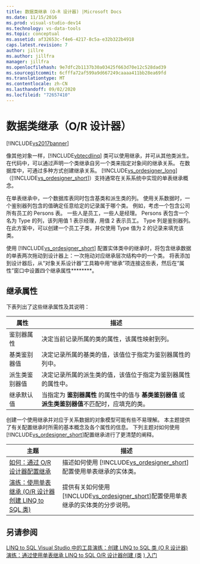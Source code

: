 ```yaml
---
title: 数据类继承 (O-R 设计器) |Microsoft Docs
ms.date: 11/15/2016
ms.prod: visual-studio-dev14
ms.technology: vs-data-tools
ms.topic: conceptual
ms.assetid: af32653c-f4e6-4217-8c5a-e32b322b4918
caps.latest.revision: 7
author: jillre
ms.author: jillfra
manager: jillfra
ms.openlocfilehash: 9e7dfc2b1137b30a03425f663d70e12c528dad39
ms.sourcegitcommit: 6cfffa72af599a9d667249caaaa411bb28ea69fd
ms.translationtype: MT
ms.contentlocale: zh-CN
ms.lasthandoff: 09/02/2020
ms.locfileid: "72657410"
---
```

# <a name="data-class-inheritance-or-designer"></a>数据类继承（O/R 设计器）
[!INCLUDE[vs2017banner](../includes/vs2017banner.md)]

像其他对象一样，[!INCLUDE[vbtecdlinq](../includes/vbtecdlinq-md.md)] 类可以使用继承，并可从其他类派生。 在代码中，可以通过声明一个类继承自另一个类来指定对象间的继承关系。 在数据库中，可通过多种方式创建继承关系。 [!INCLUDE[vs_ordesigner_long](../includes/vs-ordesigner-long-md.md)]（[!INCLUDE[vs_ordesigner_short](../includes/vs-ordesigner-short-md.md)]）支持通常在关系系统中实现的单表继承概念。

 在单表继承中，一个数据库表同时包含基类和派生类的列。 使用关系数据时，一个鉴别器列包含的值确定任意给定的记录属于哪个类。 例如，考虑一个包含公司所有员工的 Persons 表。 一些人是员工，一些人是经理。 Persons 表包含一个名为 Type 的列，该列用值 1 表示经理，用值 2 表示员工。 Type 列是鉴别器列。 在此方案中，可以创建一个员工子类，并仅使用 Type 值为 2 的记录来填充该类。

 使用 [!INCLUDE[vs_ordesigner_short](../includes/vs-ordesigner-short-md.md)] 配置实体类中的继承时，将包含继承数据的单表两次拖动到设计器上：一次拖动对应继承层次结构中的一个类。 将表添加到设计器后，从“对象关系设计器”工具箱中用“继承”项连接这些表，然后在“属性”窗口中设置四个继承属性********。

## <a name="inheritance-properties"></a>继承属性
 下表列出了这些继承属性及其说明：

|属性|描述|
|--------------|-----------------|
|鉴别器属性|决定当前记录所属的类的属性，该属性映射到列。|
|基类鉴别器值|决定记录所属的基类的值，该值位于指定为鉴别器属性的列中。|
|派生类鉴别器值|决定记录所属的派生类的值，该值位于指定为鉴别器属性的属性中。|
|继承默认值|当指定为 **鉴别器属性** 的属性中的值与 **基类鉴别器值** 或 **派生类鉴别器值**不匹配时，应填充的类。|

 创建一个使用继承并对应于关系数据的对象模型可能有些不易理解。 本主题提供了有关配置继承时所需的基本概念及各个属性的信息。 下列主题对如何使用 [!INCLUDE[vs_ordesigner_short](../includes/vs-ordesigner-short-md.md)]配置继承进行了更清楚的阐释。

|主题|描述|
|-----------|-----------------|
|[如何：通过 O/R 设计器配置继承](../data-tools/how-to-configure-inheritance-by-using-the-o-r-designer.md)|描述如何使用 [!INCLUDE[vs_ordesigner_short](../includes/vs-ordesigner-short-md.md)]配置使用单表继承的实体类。|
|[演练：使用单表继承 (O/R 设计器创建 LINQ to SQL 类) ](../data-tools/walkthrough-creating-linq-to-sql-classes-by-using-single-table-inheritance-o-r-designer.md)|提供有关如何使用 [!INCLUDE[vs_ordesigner_short](../includes/vs-ordesigner-short-md.md)]配置使用单表继承的实体类的分步说明。|

## <a name="see-also"></a>另请参阅
 [LINQ to SQL Visual Studio 中的工具](../data-tools/linq-to-sql-tools-in-visual-studio2.md)[演练：创建 LINQ to SQL 类 (O R 设计器) ](https://msdn.microsoft.com/library/35aad4a4-2e8a-46e2-ae09-5fbfd333c233) [演练：通过使用单表继承 LINQ to SQL O/R 设计器创建 (类](../data-tools/walkthrough-creating-linq-to-sql-classes-by-using-single-table-inheritance-o-r-designer.md) [) 入门](https://msdn.microsoft.com/library/db8a557a-fef8-4f4f-bb91-8cff7250ee25)

